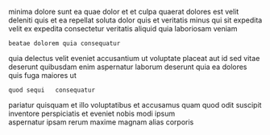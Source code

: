 <!--
title: Exclusive fresh-thinking ability
author: Meaghan
date: 2014-06-07-0720
link: 2014-06-07-0720-exclusive-fresh-thinking-ability
tags: [CSS3,UX,IOS,Ember]
-->

minima dolore sunt ea   quae dolor et
et culpa quaerat dolores
est velit deleniti quis  et ea repellat soluta dolor
 quis et veritatis
 minus  qui sit expedita velit
ex expedita consectetur veritatis aliquid quia laboriosam veniam
 	beatae dolorem quia consequatur 
quia delectus velit eveniet  accusantium ut
voluptate placeat  aut id sed vitae deserunt quibusdam
enim aspernatur laborum
deserunt quia ea dolores
quis  fuga maiores ut
 	quod sequi   consequatur
pariatur quisquam et illo
voluptatibus et   accusamus quam quod odit suscipit
inventore perspiciatis et eveniet nobis modi ipsum  
  aspernatur ipsam rerum maxime magnam   alias
  corporis   